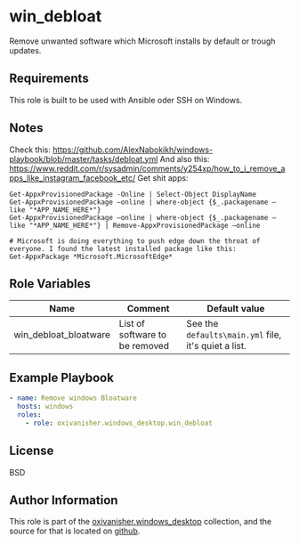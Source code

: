 win_debloat
===========

Remove unwanted software which Microsoft installs by default or trough updates.

Requirements
------------

This role is built to be used with Ansible oder SSH on Windows.

Notes
-----

Check this: https://github.com/AlexNabokikh/windows-playbook/blob/master/tasks/debloat.yml
And also this: https://www.reddit.com/r/sysadmin/comments/y254xp/how_to_i_remove_apps_like_instagram_facebook_etc/
Get shit apps:
```plaintext
Get-AppxProvisionedPackage -Online | Select-Object DisplayName
Get-AppxProvisionedPackage –online | where-object {$_.packagename –like "*APP_NAME_HERE*"}
Get-AppxProvisionedPackage –online | where-object {$_.packagename –like "*APP_NAME_HERE*"} | Remove-AppxProvisionedPackage –online

# Microsoft is doing everything to push edge down the throat of everyone. I found the latest installed package like this:
Get-AppxPackage *Microsoft.MicrosoftEdge*
```

Role Variables
--------------

| Name                   | Comment                        | Default value                                        |
|------------------------|--------------------------------|------------------------------------------------------|
| win_debloat_bloatware | List of software to be removed | See the `defaults\main.yml` file, it's quiet a list. |

Example Playbook
----------------
```yaml
- name: Remove windows Bloatware
  hosts: windows
  roles:
    - role: oxivanisher.windows_desktop.win_debloat
```

License
-------

BSD

Author Information
------------------

This role is part of the [oxivanisher.windows_desktop](https://galaxy.ansible.com/ui/repo/published/oxivanisher/windows_desktop/) collection, and the source for that is located on [github](https://github.com/oxivanisher/collection-windows_desktop).
